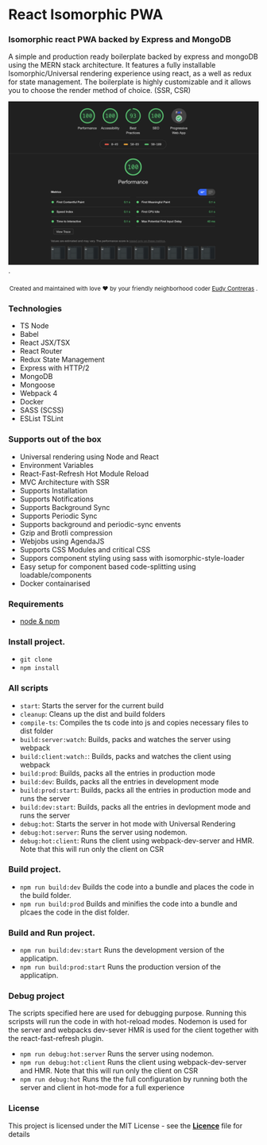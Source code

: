 <h1>React Isomorphic PWA</h1>

### Isomorphic react PWA backed by Express and MongoDB

A simple and production ready boilerplate backed by express and mongoDB using the
MERN stack architecture. It features a fully installable Isomorphic/Universal rendering experience using react, as
a well as redux for state management. The boilerplate is highly customizable and it allows
you to choose the render method of choice. (SSR, CSR)

<img src="./media/audits.png">.


<div align="center">
  <sub>Created and maintained with love ❤️ by your friendly neighborhood coder <a href="https://github.com/EudyContreras">Eudy Contreras</a> </a>.</sub>
</div>


### Technologies

* TS Node
* Babel
* React JSX/TSX
* React Router
* Redux State Management
* Express with HTTP/2
* MongoDB
* Mongoose
* Webpack 4
* Docker
* SASS (SCSS)
* ESList TSLint

### Supports out of the box

* Universal rendering using Node and React
* Environment Variables
* React-Fast-Refresh Hot Module Reload
* MVC Architecture with SSR
* Supports Installation
* Supports Notifications
* Supports Background Sync
* Supports Periodic Sync
* Supports background and periodic-sync envents
* Gzip and Brotli compression
* Webjobs using AgendaJS
* Supports CSS Modules and critical CSS
* Suppors component styling using sass with isomorphic-style-loader
* Easy setup for component based code-splitting using loadable/components
* Docker containarised

### Requirements

* [node & npm](https://nodejs.org/en/)

### Install project.

* `git clone `
* `npm install`


### All scripts

* `start`: Starts the server for the current build
* `cleanup`: Cleans up the dist and build folders
* `compile-ts`: Compiles the ts code into js and copies necessary files to dist folder
* `build:server:watch`: Builds, packs and watches the server using webpack
* `build:client:watch:`: Builds, packs and watches the client using webpack
* `build:prod`: Builds, packs all the entries in production mode
* `build:dev`: Builds, packs all the entries in development mode
* `build:prod:start`: Builds, packs all the entries in production mode and runs the server
* `build:dev:start`: Builds, packs all the entries in devlopment mode and runs the server 
* `debug:hot`: Starts the server in hot mode with Universal Rendering
* `debug:hot:server`: Runs the server using nodemon.
* `debug:hot:client`: Runs the client using webpack-dev-server and HMR. Note that this will run only the client on CSR

### Build project.

* `npm run build:dev` Builds the code into a bundle and places the code in the build folder.
* `npm run build:prod` Builds and minifies the code into a bundle and plcaes the code in the dist folder.

### Build and Run project.

* `npm run build:dev:start` Runs the development version of the applicatipn.
* `npm run build:prod:start` Runs the production version of the applicatipn.

### Debug project

The scripts specified here are used for debugging purpose. Running this scripsts
will run the code in with hot-reload modes. Nodemon is used for the server and webpacks dev-sever HMR is used for
the client together with the react-fast-refresh plugin.

* `npm run debug:hot:server` Runs the server using nodemon.
* `npm run debug:hot:client` Runs the client using webpack-dev-server and HMR. Note that this will run only the client on CSR
* `npm run debug:hot` Runs the the full configuration by running both the server and client in hot-mode for a full experience


### License

This project is licensed under the MIT License - see the [**Licence**](./LICENSE) file for details
